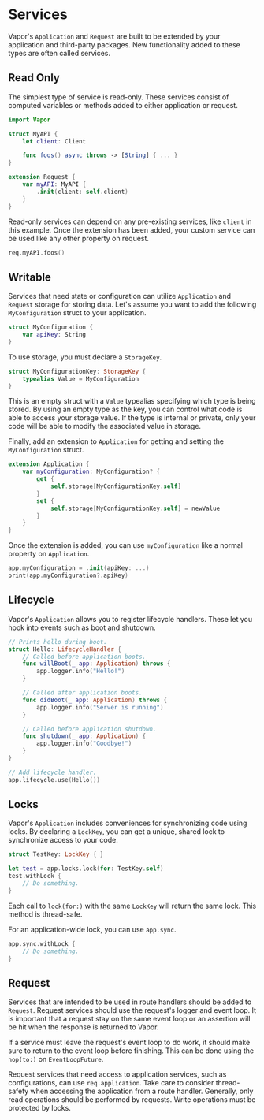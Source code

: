 # Services

Vapor's `Application` and `Request` are built to be extended by your application and third-party packages. New functionality added to these types are often called services. 

## Read Only

The simplest type of service is read-only. These services consist of computed variables or methods added to either application or request. 

```swift
import Vapor

struct MyAPI {
    let client: Client

    func foos() async throws -> [String] { ... }
}

extension Request {
    var myAPI: MyAPI {
        .init(client: self.client)
    }
}
```

Read-only services can depend on any pre-existing services, like `client` in this example. Once the extension has been added, your custom service can be used like any other property on request.

```swift
req.myAPI.foos()
```

## Writable

Services that need state or configuration can utilize `Application` and `Request` storage for storing data. Let's assume you want to add the following `MyConfiguration` struct to your application.

```swift
struct MyConfiguration {
    var apiKey: String
}
```

To use storage, you must declare a `StorageKey`. 

```swift
struct MyConfigurationKey: StorageKey {
    typealias Value = MyConfiguration
}
```

This is an empty struct with a `Value` typealias specifying which type is being stored. By using an empty type as the key, you can control what code is able to access your storage value. If the type is internal or private, only your code will be able to modify the associated value in storage.

Finally, add an extension to `Application` for getting and setting the `MyConfiguration` struct.

```swift
extension Application {
    var myConfiguration: MyConfiguration? {
        get {
            self.storage[MyConfigurationKey.self]
        }
        set {
            self.storage[MyConfigurationKey.self] = newValue
        }
    }
}
```

Once the extension is added, you can use `myConfiguration` like a normal property on `Application`.


```swift
app.myConfiguration = .init(apiKey: ...)
print(app.myConfiguration?.apiKey)
```

## Lifecycle

Vapor's `Application` allows you to register lifecycle handlers. These let you hook into events such as boot and shutdown.

```swift
// Prints hello during boot.
struct Hello: LifecycleHandler {
    // Called before application boots.
    func willBoot(_ app: Application) throws {
        app.logger.info("Hello!")
    }

    // Called after application boots.
    func didBoot(_ app: Application) throws {
        app.logger.info("Server is running")
    }

    // Called before application shutdown.
    func shutdown(_ app: Application) {
        app.logger.info("Goodbye!")
    }
}

// Add lifecycle handler.
app.lifecycle.use(Hello())
```

## Locks

Vapor's `Application` includes conveniences for synchronizing code using locks. By declaring a `LockKey`, you can get a unique, shared lock to synchronize access to your code. 

```swift
struct TestKey: LockKey { }

let test = app.locks.lock(for: TestKey.self)
test.withLock {
    // Do something.
}
```

Each call to `lock(for:)` with the same `LockKey` will return the same lock. This method is thread-safe.

For an application-wide lock, you can use `app.sync`. 

```swift
app.sync.withLock {
    // Do something.
}
```

## Request

Services that are intended to be used in route handlers should be added to `Request`. Request services should use the request's logger and event loop. It is important that a request stay on the same event loop or an assertion will be hit when the response is returned to Vapor. 

If a service must leave the request's event loop to do work, it should make sure to return to the event loop before finishing. This can be done using the `hop(to:)` on `EventLoopFuture`. 

Request services that need access to application services, such as configurations, can use `req.application`. Take care to consider thread-safety when accessing the application from a route handler. Generally, only read operations should be performed by requests. Write operations must be protected by locks. 